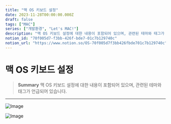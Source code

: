 ```yaml
---
title: "맥 OS 키보드 설정"
date: 2023-11-28T00:00:00.000Z
draft: false
tags: ["MAC"]
series: ["개발환경", "Let's MAC!"]
description: "맥 OS 키보드 설정에 대한 내용이 포함되어 있으며, 관련된 테마와 태그가 언급되어 있습니다."
notion_id: "70f005d7-f3bb-426f-bde7-01c7b129740c"
notion_url: "https://www.notion.so/OS-70f005d7f3bb426fbde701c7b129740c"
---
```


# 맥 OS 키보드 설정

> **Summary**
> 맥 OS 키보드 설정에 대한 내용이 포함되어 있으며, 관련된 테마와 태그가 언급되어 있습니다.

---

![Image](https://prod-files-secure.s3.us-west-2.amazonaws.com/09ccd4d5-876c-4bba-bbdf-cc77a0a11257/c1fa1ff1-2438-467f-abe3-44c0ca0e946d/Untitled.png?X-Amz-Algorithm=AWS4-HMAC-SHA256&X-Amz-Content-Sha256=UNSIGNED-PAYLOAD&X-Amz-Credential=ASIAZI2LB466Q57ZJOVD%2F20250724%2Fus-west-2%2Fs3%2Faws4_request&X-Amz-Date=20250724T083705Z&X-Amz-Expires=3600&X-Amz-Security-Token=IQoJb3JpZ2luX2VjEAAaCXVzLXdlc3QtMiJGMEQCIDSqaN6iSujdLr%2FO7tR3dDbshxY0gFQiHCkAnbKj6s8eAiBZ%2BYKjf%2Fb7%2B0XXkF66oexB1zv1ENoUdhN2gh1bzEpnNyr%2FAwgpEAAaDDYzNzQyMzE4MzgwNSIM2Bjfvr8OvW3DfsQpKtwDzWBcAXGLonMTGAPiF7ESgDTp8oU93r1V8YorvW%2BlmHyQMsBEWowgaRdBgGP4pSORXV1VR9rf7s9nSfccYUKwu9hioZyQG6Fd8r%2B7DjzlRHKzKaSR%2B%2FKuqod74RvK4rue6sEXCh2%2BWqqT4JkbY6XbhJ3WyW0GrKDtLgS%2FrhpgkYXUEv%2B6rhlXi96ZPVWDD6qGp6hdkOdqp9DnVjRANwpLTaIRsGdP9onfQlNKxEtboeejAbqGf9CFfBzjD5URLjbLnXCOk2tMiNIlN%2BnxFkpdHmFm6X9xglDr7B5XIorwRun%2BRPths4nJpX9nfajeNn4VxkxdOYmWHrSf8EfG6BQzQ%2FG%2F2Io%2FGixZVLXZClQXWHaS0dwAtBrxEyDZ09WapWKCWdMaocG8YNhr07Kn9nqppF6tD52fd%2BZhVRikYQ93PmKenXEd6ItcV6giHw%2FtyJhbJCRpdR1MizSOqkPN7y07j%2FQlROVAUlcAQ%2FFFsVFz3fuxCZVG1c3%2BcLM%2Fi3MtMieITVETBfG4uEjsADi0OA5AhWnyK4fAk7f4K9uLiTg%2F2gjkpyvjB%2F8pXjQaqyZdRGEWFkaqQ6IDO%2BRDtQAGpK2hxI4bs20Lsax3k0ee8GbKYwlRAbLunz%2FoH2eicWUw8M6HxAY6pgGcFphO5SAL8wuzRzc6go0ovCajx0KMwDmP408Cm%2BsV4z6AHZQ6GYQPj3vZkp%2B8CpMhEsIqjyNRgg%2BNzZeMFQLZAi15Yy2GSNtGpHQ9F7hAP6MuI2%2FmuyWDlNWNdv5PMdUohOaxDlg3O77cmxfj9YPUhAvW3sM%2B%2BEmZdsympkHy%2FQhtA5DZdTuyoLhQbwAtpQAI1%2Fkw4FyXP49sK1U0g7Q6p6rOPBD0&X-Amz-Signature=5a8c5832625d7593cc2b587ee390dd4fe7959d970a6d01d9b1dd3281039253a2&X-Amz-SignedHeaders=host&x-amz-checksum-mode=ENABLED&x-id=GetObject)

![Image](https://prod-files-secure.s3.us-west-2.amazonaws.com/09ccd4d5-876c-4bba-bbdf-cc77a0a11257/69609c17-133d-42e0-bda0-ad34686e17f1/Untitled.png?X-Amz-Algorithm=AWS4-HMAC-SHA256&X-Amz-Content-Sha256=UNSIGNED-PAYLOAD&X-Amz-Credential=ASIAZI2LB466Q57ZJOVD%2F20250724%2Fus-west-2%2Fs3%2Faws4_request&X-Amz-Date=20250724T083705Z&X-Amz-Expires=3600&X-Amz-Security-Token=IQoJb3JpZ2luX2VjEAAaCXVzLXdlc3QtMiJGMEQCIDSqaN6iSujdLr%2FO7tR3dDbshxY0gFQiHCkAnbKj6s8eAiBZ%2BYKjf%2Fb7%2B0XXkF66oexB1zv1ENoUdhN2gh1bzEpnNyr%2FAwgpEAAaDDYzNzQyMzE4MzgwNSIM2Bjfvr8OvW3DfsQpKtwDzWBcAXGLonMTGAPiF7ESgDTp8oU93r1V8YorvW%2BlmHyQMsBEWowgaRdBgGP4pSORXV1VR9rf7s9nSfccYUKwu9hioZyQG6Fd8r%2B7DjzlRHKzKaSR%2B%2FKuqod74RvK4rue6sEXCh2%2BWqqT4JkbY6XbhJ3WyW0GrKDtLgS%2FrhpgkYXUEv%2B6rhlXi96ZPVWDD6qGp6hdkOdqp9DnVjRANwpLTaIRsGdP9onfQlNKxEtboeejAbqGf9CFfBzjD5URLjbLnXCOk2tMiNIlN%2BnxFkpdHmFm6X9xglDr7B5XIorwRun%2BRPths4nJpX9nfajeNn4VxkxdOYmWHrSf8EfG6BQzQ%2FG%2F2Io%2FGixZVLXZClQXWHaS0dwAtBrxEyDZ09WapWKCWdMaocG8YNhr07Kn9nqppF6tD52fd%2BZhVRikYQ93PmKenXEd6ItcV6giHw%2FtyJhbJCRpdR1MizSOqkPN7y07j%2FQlROVAUlcAQ%2FFFsVFz3fuxCZVG1c3%2BcLM%2Fi3MtMieITVETBfG4uEjsADi0OA5AhWnyK4fAk7f4K9uLiTg%2F2gjkpyvjB%2F8pXjQaqyZdRGEWFkaqQ6IDO%2BRDtQAGpK2hxI4bs20Lsax3k0ee8GbKYwlRAbLunz%2FoH2eicWUw8M6HxAY6pgGcFphO5SAL8wuzRzc6go0ovCajx0KMwDmP408Cm%2BsV4z6AHZQ6GYQPj3vZkp%2B8CpMhEsIqjyNRgg%2BNzZeMFQLZAi15Yy2GSNtGpHQ9F7hAP6MuI2%2FmuyWDlNWNdv5PMdUohOaxDlg3O77cmxfj9YPUhAvW3sM%2B%2BEmZdsympkHy%2FQhtA5DZdTuyoLhQbwAtpQAI1%2Fkw4FyXP49sK1U0g7Q6p6rOPBD0&X-Amz-Signature=3cd0032026c4ba8731167cbf3dff36a10470ece6334891f79d601d14f06f6519&X-Amz-SignedHeaders=host&x-amz-checksum-mode=ENABLED&x-id=GetObject)


